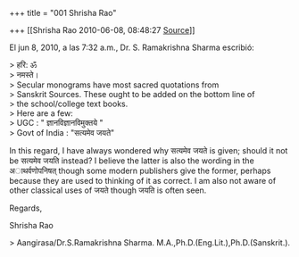 +++
title = "001 Shrisha Rao"

+++
[[Shrisha Rao	2010-06-08, 08:48:27 [Source](https://groups.google.com/g/bvparishat/c/pXMVPgYvCuM)]]



El jun 8, 2010, a las 7:32 a.m., Dr. S. Ramakrishna Sharma escribió:

\> हरि: ॐ  
\> नमस्ते।  
\> Secular monograms have most sacred quotations from  
\> Sanskrit Sources. These ought to be added on the bottom line of  
\> the school/college text books.  
\> Here are a few:  
\> UGC : " ज्ञानविज्ञानविमुक्तये "  
\> Govt of India : "सत्यमेव जयते"

In this regard, I have always wondered why सत्यमेव जयते is given; should it not be सत्यमेव जयति instead? I believe the latter is also the wording in the अाथर्वणोपनिषत् though some modern publishers give the former, perhaps because they are used to thinking of it as correct. I am also not aware of other classical uses of जयते though जयति is often seen.

Regards,

Shrisha Rao

\> Aangirasa/Dr.S.Ramakrishna Sharma. M.A.,Ph.D.(Eng.Lit.),Ph.D.(Sanskrit.).

